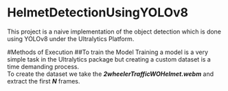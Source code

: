 # HelmetDetectionUsingYOLOv8
This project is a naive implementation of the object detection which is done using YOLOv8 under the Ultralytics Platform.

#Methods of Execution
##To train the Model
Training a model is a very simple task in the Ultralytics package but creating a custom dataset is a time demanding process.<br/>
To create the dataset we take the **_2wheelerTrafficWOHelmet.webm_** and extract the first **_N_** frames.
